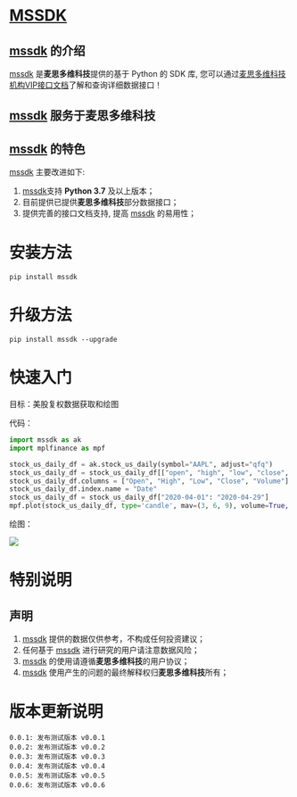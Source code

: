 # [MSSDK](https://pypi.org/project/mssdk/)

## [mssdk](https://pypi.org/project/mssdk/) 的介绍

[mssdk](https://pypi.org/project/mssdk/) 是**麦思多维科技**提供的基于 Python 的 SDK 库, 您可以通过[麦思多维科技机构VIP接口文档](https://mssdk.readthedocs.io/en/latest/)了解和查询详细数据接口！

## [mssdk](https://pypi.org/project/mssdk/) 服务于**麦思多维科技**

## [mssdk](https://pypi.org/project/mssdk/) 的特色

[mssdk](https://pypi.org/project/mssdk/) 主要改进如下:

1. [mssdk](https://pypi.org/project/mssdk/)支持 **Python 3.7** 及以上版本；
2. 目前提供已提供**麦思多维科技**部分数据接口；
3. 提供完善的接口文档支持, 提高 [mssdk](https://pypi.org/project/mssdk/) 的易用性；

# 安装方法

```
pip install mssdk
```

# 升级方法

```
pip install mssdk --upgrade
```

# 快速入门

目标：美股复权数据获取和绘图

代码：

```python
import mssdk as ak
import mplfinance as mpf

stock_us_daily_df = ak.stock_us_daily(symbol="AAPL", adjust="qfq")
stock_us_daily_df = stock_us_daily_df[["open", "high", "low", "close", "volume"]]
stock_us_daily_df.columns = ["Open", "High", "Low", "Close", "Volume"]
stock_us_daily_df.index.name = "Date"
stock_us_daily_df = stock_us_daily_df["2020-04-01": "2020-04-29"]
mpf.plot(stock_us_daily_df, type='candle', mav=(3, 6, 9), volume=True, show_nontrading=False)
```

绘图：

![](https://jfds-1252952517.cos.ap-chengdu.myqcloud.com/akshare/readme/home/AAPL_candle.png)

# 特别说明

## 声明

1. [mssdk](https://pypi.org/project/mssdk) 提供的数据仅供参考，不构成任何投资建议；
2. 任何基于 [mssdk](https://pypi.org/project/mssdk) 进行研究的用户请注意数据风险；
3. [mssdk](https://pypi.org/project/mssdk) 的使用请遵循**麦思多维科技**的用户协议；
4. [mssdk](https://pypi.org/project/mssdk) 使用产生的问题的最终解释权归**麦思多维科技**所有；

# 版本更新说明

```
0.0.1: 发布测试版本 v0.0.1
0.0.2: 发布测试版本 v0.0.2
0.0.3: 发布测试版本 v0.0.3
0.0.4: 发布测试版本 v0.0.4
0.0.5: 发布测试版本 v0.0.5
0.0.6: 发布测试版本 v0.0.6
```
